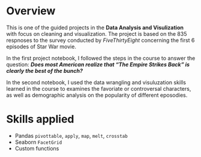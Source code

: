 # Overview

This is one of the guided projects in the **Data Analysis and Visulization** with focus on cleaning and visualization. The project is based on the 835 respnoses to the survey conducted by *FiveThirtyEight* concerning the first 6 episodes of Star War movie.

In the first project notebook, I followed the steps in the course to answer the question: ***Does most American realize that “The Empire Strikes Back” is clearly the best of the bunch?***

In the second notebook, I used the data wrangling and visuluzation skills learned in the course to examines the favoriate or controversal characters, as well as demographic analysis on the popularity of different eposodies. 

# Skills applied
- Pandas `pivottable`, `apply`, `map`, `melt`, `crosstab`
- Seaborn `FacetGrid`
- Custom functions


